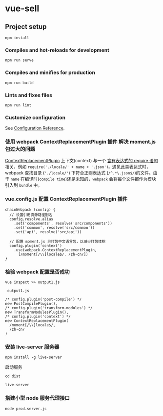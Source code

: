 # vue-sell

## Project setup
```
npm install
```

### Compiles and hot-reloads for development
```
npm run serve
```

### Compiles and minifies for production
```
npm run build
```

### Lints and fixes files
```
npm run lint
```

### Customize configuration
See [Configuration Reference](https://cli.vuejs.org/config/).

### 使用 webpack ContextReplacementPlugin 插件 解决 moment.js 包过大的问题

[ContextReplacementPlugin](https://v4.webpack.docschina.org/plugins/context-replacement-plugin/) 上下文(context) 与一个 [含有表达式的 require 语句](https://v4.webpack.docschina.org/guides/dependency-management/#require-with-expression) 相关，例如 `require('./locale/' + name + '.json')。`遇见此类表达式时，webpack 查找目录 (`'./locale/'`) 下符合正则表达式 (`/^.*\.json$/`)的文件。由于 `name` 在编译时(`compile time`)还是未知的，`webpack` 会将每个文件都作为模块引入到 `bundle` 中。

### vue.config.js 配置 ContextReplacementPlugin 插件

```JS
chainWebpack (config) {
  // 设置引用资源路径别名
  config.resolve.alias
    .set('components', resolve('src/components'))
    .set('common', resolve('src/common'))
    .set('api', resolve('src/api'))
    
  // 配置 moment.js 只打包中文语言包，以减少打包体积
  config.plugin('context')
    .use(webpack.ContextReplacementPlugin,
      [/moment[/\\]locale$/, /zh-cn/])
}
```

### 检验 webpack 配置是否成功

`vue inspect >> output1.js`

```JS
 output1.js
 
/* config.plugin('post-compile') */
new PostCompilePlugin(),
/* config.plugin('transform-modules') */
new TransformModulesPlugin(),
/* config.plugin('context') */
new ContextReplacementPlugin(
  /moment[/\\]locale$/,
  /zh-cn/
)
```

### 安装 live-server 服务器

`npm install -g live-server`

启动服务

```shell
cd dist

live-server
```

### 搭建小型 node 服务代理接口

```shell
node prod.server.js
```
